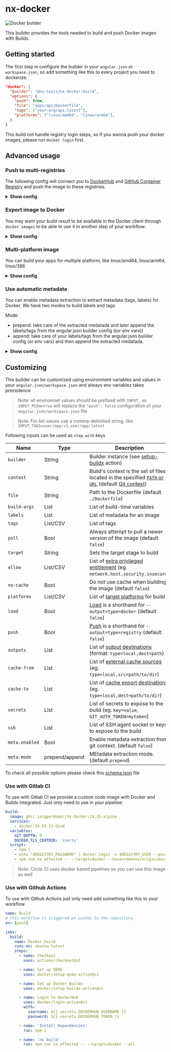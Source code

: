 # nx-docker

![Docker builder](https://github.com/gperdomor/nx-tools/workflows/Docker%20builder/badge.svg)

This builder provides the tools needed to build and push Docker images with Buildx.

## Getting started

The first step is configure the builder in your `angular.json` or `workspace.json`, so add something like this to every project you need to dockerize:

```json
"docker": {
  "builder": "@nx-tools/nx-docker:build",
  "options": {
    "push": true,
    "file": "apps/api/Dockerfile",
    "tags": ["your-org/api:latest"],
    "platforms": ["linux/amd64", "linux/arm64"],
  }
}
```

This build not handle registry login steps, so if you wanna push your docker images, please run `docker login` first.

## Advanced usage

### Push to multi-registries

The following config will connect you to [DockerHub](https://github.com/docker/login-action#dockerhub)
and [GitHub Container Registry](https://github.com/docker/login-action#github-container-registry) and push the
image to these registries.

<details>
  <summary><b>Show config</b></summary>
  
  ```json
  "docker": {
    "builder": "@nx-tools/nx-docker:build",
    "options": {
      "file": "apps/api/Dockerfile",
      "push": true,
      "tags": [
        "user/app:latest",
        "user/app:1.0.0",
        "ghcr.io/user/app:latest",
        "ghcr.io/user/app:1.0.0"
      ]
    }
  }
  ```
</details>

### Export image to Docker

You may want your build result to be available in the Docker client through `docker images` to be able to use it
in another step of your workflow:

<details>
  <summary><b>Show config</b></summary>

```json
"docker": {
  "builder": "@nx-tools/nx-docker:build",
  "options": {
    "file": "apps/api/Dockerfile",
    "load": true,
    "tags": ["user/app:latest"]
  }
}
```

</details>

### Multi-platform image

You can build your apps for multiple platform, like linux/amd64, linux/arm64, linux/386

<details>
  <summary><b>Show config</b></summary>
  
  ```json
  "docker": {
    "builder": "@nx-tools/nx-docker:build",
    "options": {
      "file": "apps/api/Dockerfile",
      "push": true,
      "tags": ["user/app:latest"],
      "platforms": ["linux/amd64", "linux/arm64", "linux/386"],
    }
  }
  ```
</details>

### Use automatic metadata

You can enable metadata extraction to extract metadata (tags, labels) for Docker. We have two modes to build labels and tags

Mode:

- prepend: take care of the extracted medatada and later append the labels/tags from the angular.json builder config ((or env vars))
- append: take care of your labels/tags from the angular.json builder config (or env vars) and then append the extracted medatada.

<details>
  <summary><b>Show config</b></summary>
  
  ```json
  "docker": {
    "builder": "@nx-tools/nx-docker:build",
    "options": {
      "file": "apps/api/Dockerfile",
      "push": true,
      "tags": ["user/app:latest"],
      "meta": {
        "enabled": true,
        "mode": "prepend"
      }
    }
  }
  ```
</details>

## Customizing

This builder can be customized using environment variables and values in your `angular.json/workspace.json` and always env variables takes precedence

> Note: all environmet values should be prefixed with `INPUT_` so `INPUT_PUSH=true` will replace the `"push": false` configuration of your `angular.json/workspace.json` file

> Note: For list values use a comma-delimited string, like `INPUT_TAGS=user/app:v1,user/app:latest`

Following inputs can be used as `step.with` keys

| Name           | Type           | Description                                                                                                                                                                       |
| -------------- | -------------- | --------------------------------------------------------------------------------------------------------------------------------------------------------------------------------- |
| `builder`      | String         | Builder instance (see [setup-buildx](https://github.com/docker/setup-buildx-action) action)                                                                                       |
| `context`      | String         | Build's context is the set of files located in the specified [`PATH` or `URL`](https://docs.docker.com/engine/reference/commandline/build/) (default [Git context](#git-context)) |
| `file`         | String         | Path to the Dockerfile (default `./Dockerfile`)                                                                                                                                   |
| `build-args`   | List           | List of build-time variables                                                                                                                                                      |
| `labels`       | List           | List of metadata for an image                                                                                                                                                     |
| `tags`         | List/CSV       | List of tags                                                                                                                                                                      |
| `pull`         | Bool           | Always attempt to pull a newer version of the image (default `false`)                                                                                                             |
| `target`       | String         | Sets the target stage to build                                                                                                                                                    |
| `allow`        | List/CSV       | List of [extra privileged entitlement](https://github.com/docker/buildx#--allowentitlement) (eg. `network.host,security.insecure`)                                                |
| `no-cache`     | Bool           | Do not use cache when building the image (default `false`)                                                                                                                        |
| `platforms`    | List/CSV       | List of [target platforms](https://github.com/docker/buildx#---platformvaluevalue) for build                                                                                      |
| `load`         | Bool           | [Load](https://github.com/docker/buildx#--load) is a shorthand for `--output=type=docker` (default `false`)                                                                       |
| `push`         | Bool           | [Push](https://github.com/docker/buildx#--push) is a shorthand for `--output=type=registry` (default `false`)                                                                     |
| `outputs`      | List           | List of [output destinations](https://github.com/docker/buildx#-o---outputpath-typetypekeyvalue) (format: `type=local,dest=path`)                                                 |
| `cache-from`   | List           | List of [external cache sources](https://github.com/docker/buildx#--cache-fromnametypetypekeyvalue) (eg. `type=local,src=path/to/dir`)                                            |
| `cache-to`     | List           | List of [cache export destinations](https://github.com/docker/buildx#--cache-tonametypetypekeyvalue) (eg. `type=local,dest=path/to/dir`)                                          |
| `secrets`      | List           | List of secrets to expose to the build (eg. `key=value`, `GIT_AUTH_TOKEN=mytoken`)                                                                                                |
| `ssh`          | List           | List of SSH agent socket or keys to expose to the build                                                                                                                           |
| `meta.enabled` | Bool           | Enable metadata extraction from git context. (default `false`)                                                                                                                    |
| `meta.mode`    | prepend/append | MEtadata extraction mode. (default `prepend`)                                                                                                                                     |

To check all possible options please check this [schema.json](src/builders/nx-docker/schema.json) file

### Use with Gitlab CI

To use with Gitlab CI we provide a custom node image with Docker and Buildx integrated. Just only need to use in your pipeline:

```yml
build:
  image: ghcr.io/gperdomor/nx-docker:14.15-alpine
  services:
    - docker:19.03.13-dind
  variables:
    GIT_DEPTH: 0
    DOCKER_TLS_CERTDIR: '/certs'
  script:
    - npm i
    - echo "$REGISTRY_PASSWORD" | docker login -u $REGISTRY_USER --password-stdin $CI_REGISTRY
    - npm run nx affected -- --target=docker --base=remotes/origin/master
```

> Note: Circle CI uses docker based pipelines so you can use this image as well

### Use with Github Actions

To use with Github Actions just only need add something like this to your workflow

```yml
name: Build
# This workflow is triggered on pushes to the repository.
on: [push]

jobs:
  build:
    name: Docker build
    runs-on: ubuntu-latest
    steps:
      - name: Checkout
        uses: actions/checkout@v2

      - name: Set up QEMU
        uses: docker/setup-qemu-action@v1

      - name: Set up Docker Buildx
        uses: docker/setup-buildx-action@v1

      - name: Login to DockerHub
        uses: docker/login-action@v1
        with:
          username: ${{ secrets.DOCKERHUB_USERNAME }}
          password: ${{ secrets.DOCKERHUB_TOKEN }}

      - name: 'Install Dependencies'
        run: npm i

      - name: 'nx build'
        run: npm run nx affected -- --target=docker --all
```
